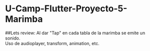 # U-Camp-Flutter-Proyecto-5-Marimba

##Lets review:
Al dar "Tap" en cada tabla de la marimba se emite un sonido.</br>
Uso de audioplayer, transform, animation, etc.
